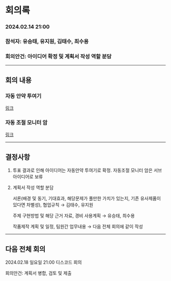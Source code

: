 # 회의록

### 2024.02.14 21:00

### 참석자: 유승태, 유지원, 김태수, 최수용

### 회의안건: 아이디어 확정 및 계획서 작성 역할 분담

---

## 회의 내용

### 자동 안약 투여기
[링크](https://github.com/capstone-YYKC/docs/blob/main/%EC%9C%A0%EC%8A%B9%ED%83%9C/240214.md)




### 자동 조절 모니터 암

[링크](https://github.com/capstone-YYKC/docs/blob/main/%EC%9C%A0%EC%A7%80%EC%9B%90/0214.md)





---

## 결정사항

1.  투표 결과로 인해 아이디어는 자동안약 투여기로 확정. 자동조절 모니터 암은 서브 아이디어로 보류

2. 계획서 작성 역할 분담

    서론(배경 및 동기, 기대효과, 해당문제가 풀만한 가치가 있는지, 기존 유사제품이 있다면 차별성), 협업규칙 → 김태수, 유지원

    주제 구현방법 및 해당 근거 자료, 경비 사용계획  → 유승태, 최수용 

    작품제작 계획 및 일정, 팀원간 업무내용 → 다음 전체 회의에 같이 작성



---

## 다음 전체 회의

2024.02.18 일요일 21:00 디스코드 회의

회의안건: 계획서 병합, 검토 및 제출